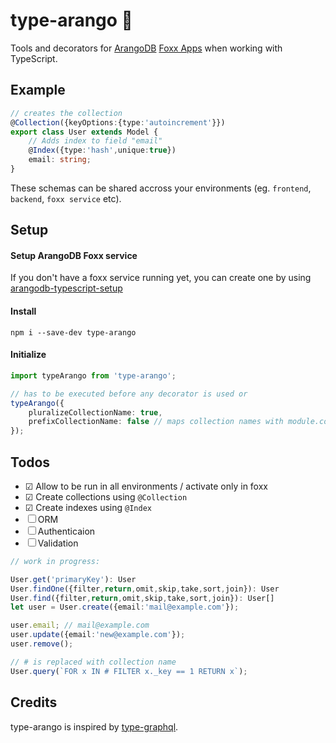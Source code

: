 # type-arango 🥑

Tools and decorators for [ArangoDB](https://www.arangodb.com) [Foxx Apps](https://docs.arangodb.com/3.4/Manual/Foxx/) when working with TypeScript.

## Example

```ts
// creates the collection
@Collection({keyOptions:{type:'autoincrement'}})
export class User extends Model {
    // Adds index to field "email"
    @Index({type:'hash',unique:true})
    email: string;
}
```

These schemas can be shared accross your environments (eg. `frontend`, `backend`, `foxx service` etc).
 

## Setup
#### Setup ArangoDB Foxx service
If you don't have a foxx service running yet, you can create one by using [arangodb-typescript-setup](https://github.com/RienNeVaPlus/arangodb-typescript-setup)

#### Install
```
npm i --save-dev type-arango
```

#### Initialize
```ts
import typeArango from 'type-arango';

// has to be executed before any decorator is used or
typeArango({
	pluralizeCollectionName: true,
	prefixCollectionName: false // maps collection names with module.context.collectionName
});
```

## Todos
- ☑ Allow to be run in all environments / activate only in foxx
- ☑ Create collections using `@Collection`
- ☑ Create indexes using `@Index`
- ☐ ORM
- ☐ Authenticaion
- ☐ Validation

```ts
// work in progress:

User.get('primaryKey'): User
User.findOne({filter,return,omit,skip,take,sort,join}): User
User.find({filter,return,omit,skip,take,sort,join}): User[]
let user = User.create({email:'mail@example.com'});

user.email; // mail@example.com
user.update({email:'new@example.com'});
user.remove();

// # is replaced with collection name
User.query(`FOR x IN # FILTER x._key == 1 RETURN x`);
```

## Credits
type-arango is inspired by [type-graphql](https://github.com/19majkel94/type-graphql).
